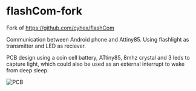 # flashCom-fork
 Fork of https://github.com/cyhex/flashCom
 
 Communication between Android phone and Attiny85.
 Using flashlight as transmitter and LED as reciever. 

PCB design using a coin cell battery, ATtiny85, 8mhz crystal and 3 leds to capture light, which could also be used as an external interrupt to wake from deep sleep.

![PCB](https://ibb.co/100FcNG)
